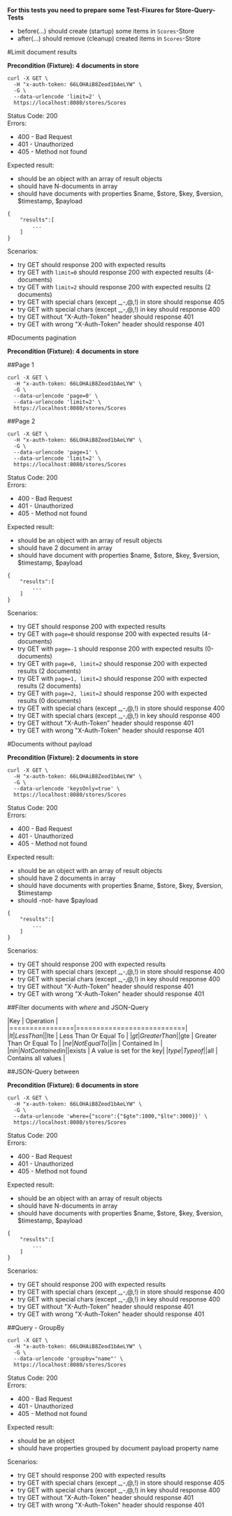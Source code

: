 **For this tests you need to prepare some Test-Fixures for Store-Query-Tests**

* before(...) should create (startup) some items in `Scores`-Store
* after(...) should remove (cleanup) created items in `Scores`-Store

#Limit document results

**Precondition (Fixture): 4 documents in store**  

```
curl -X GET \
  -H "x-auth-token: 66LOHAiB8Zeod1bAeLYW" \
  -G \
  --data-urlencode 'limit=2' \
  https://localhost:8080/stores/Scores
```

Status Code: 200  
Errors:
* 400 - Bad Request
* 401 - Unauthorized
* 405 - Method not found

Expected result:

* should be an object with an array of result objects
* should have N-documents in array
* should have documents with properties $name, $store, $key, $version, $timestamp, $payload

```
{
    "results":[
    	...
    ]
}
```

Scenarios:

* try GET should response 200 with expected results
* try GET with `limit=0` should response 200 with expected results (4-documents)
* try GET with `limit=2` should response 200 with expected results (2 documents)
* try GET with special chars (except _,-,@,!) in store should response 405
* try GET with special chars (except _,-,@,!) in key should response 400
* try GET without "X-Auth-Token" header should response 401  
* try GET with wrong "X-Auth-Token" header should response 401  

#Documents pagination

**Precondition (Fixture): 4 documents in store**  

##Page 1
```
curl -X GET \
  -H "x-auth-token: 66LOHAiB8Zeod1bAeLYW" \
  -G \
  --data-urlencode 'page=0' \
  --data-urlencode 'limit=2' \
  https://localhost:8080/stores/Scores
```

##Page 2
```
curl -X GET \
  -H "x-auth-token: 66LOHAiB8Zeod1bAeLYW" \
  -G \
  --data-urlencode 'page=1' \
  --data-urlencode 'limit=2' \
  https://localhost:8080/stores/Scores
```

Status Code: 200  
Errors:
* 400 - Bad Request
* 401 - Unauthorized
* 405 - Method not found

Expected result:

* should be an object with an array of result objects
* should have 2 document in array
* should have document with properties $name, $store, $key, $version, $timestamp, $payload

```
{
    "results":[
    	...
    ]
}
```

Scenarios:

* try GET should response 200 with expected results
* try GET with `page=0` should response 200 with expected results (4-documents)
* try GET with `page=-1` should response 200 with expected results (0-documents)
* try GET with `page=0, limit=2` should response 200 with expected results (2 documents)
* try GET with `page=1, limit=2` should response 200 with expected results (2 documents)
* try GET with `page=2, limit=2` should response 200 with expected results (0 documents)
* try GET with special chars (except _,-,@,!) in store should response 400
* try GET with special chars (except _,-,@,!) in key should response 400
* try GET without "X-Auth-Token" header should response 401  
* try GET with wrong "X-Auth-Token" header should response 401  

#Documents without payload

**Precondition (Fixture): 2 documents in store**  

```
curl -X GET \
  -H "x-auth-token: 66LOHAiB8Zeod1bAeLYW" \
  -G \
  --data-urlencode 'keysOnly=true' \
  https://localhost:8080/stores/Scores
```

Status Code: 200  
Errors:
* 400 - Bad Request
* 401 - Unauthorized
* 405 - Method not found

Expected result:

* should be an object with an array of result objects
* should have 2 documents in array
* should have documents with properties $name, $store, $key, $version, $timestamp
* should -not- have $payload

```
{
    "results":[
    	...
    ]
}
```

Scenarios:

* try GET should response 200 with expected results
* try GET with special chars (except _,-,@,!) in store should response 400
* try GET with special chars (except _,-,@,!) in key should response 400
* try GET without "X-Auth-Token" header should response 401  
* try GET with wrong "X-Auth-Token" header should response 401  

##Filter documents with *where* and JSON-Query

|Key             | Operation                 |
|================|===========================|
|$lt             | Less Than                 |
|$lte            | Less Than Or Equal To     |
|$gt             | Greater Than              |
|$gte            | Greater Than Or Equal To  |
|$ne             | Not Equal To              |
|$in             | Contained In              |
|$nin            | Not Contained in          |
|$exists         | A value is set for the key|
|$type           | Type of                   |
|$all            | Contains all values       |

##JSON-Query between

**Precondition (Fixture): 6 documents in store**  

```
curl -X GET \
  -H "x-auth-token: 66LOHAiB8Zeod1bAeLYW" \
  -G \
  --data-urlencode 'where={"score":{"$gte":1000,"$lte":3000}}' \
  https://localhost:8080/stores/Scores
```

Status Code: 200  
Errors:
* 400 - Bad Request
* 401 - Unauthorized
* 405 - Method not found

Expected result:

* should be an object with an array of result objects
* should have N-documents in array
* should have documents with properties $name, $store, $key, $version, $timestamp, $payload

```
{
    "results":[
    	...
    ]
}
```

Scenarios:

* try GET should response 200 with expected results
* try GET with special chars (except _,-,@,!) in store should response 400
* try GET with special chars (except _,-,@,!) in key should response 400
* try GET without "X-Auth-Token" header should response 401  
* try GET with wrong "X-Auth-Token" header should response 401  


##Query - GroupBy 

```
curl -X GET \
  -H "x-auth-token: 66LOHAiB8Zeod1bAeLYW" \
  -G \
  --data-urlencode 'groupby="name"' \
  https://localhost:8080/stores/Scores
```

Status Code: 200  
Errors:
* 400 - Bad Request
* 401 - Unauthorized
* 405 - Method not found

Expected result:

* should be an object
* should have properties grouped by document payload property name

Scenarios:

* try GET should response 200 with expected results
* try GET with special chars (except _,-,@,!) in store should response 405
* try GET with special chars (except _,-,@,!) in key should response 400
* try GET without "X-Auth-Token" header should response 401  
* try GET with wrong "X-Auth-Token" header should response 401  
